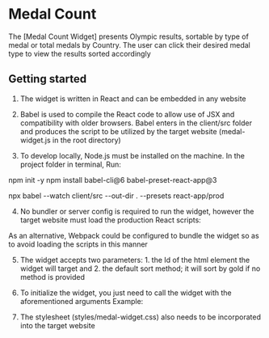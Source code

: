 # Medal Count

The [Medal Count Widget] presents Olympic results, sortable by type of medal or total medals by Country. The user can click their desired medal type to view the results sorted accordingly

## Getting started

1. The widget is written in React and can be embedded in any website

2. Babel is used to compile the React code to allow use of JSX and compatibility with older browsers. Babel enters in the client/src folder and produces the script to be utilized by the target website (medal-widget.js in the root directory)

3. To develop locally, Node.js must be installed on the machine. In the project folder in terminal, Run:

npm init -y
npm install babel-cli@6 babel-preset-react-app@3

npx babel --watch client/src --out-dir . --presets react-app/prod

4. No bundler or server config is required to run the widget, however the target website must load the production React scripts:

<script src="https://unpkg.com/react@16/umd/react.production.min.js" crossorigin></script>
<script src="https://unpkg.com/react-dom@16/umd/react-dom.production.min.js" crossorigin></script>

As an alternative, Webpack could be configured to bundle the widget so as to avoid loading the scripts in this manner

5. The widget accepts two parameters: 1. the Id of the html element the widget will target and 2. the default sort method; it will sort by gold if no method is provided

6. To initialize the widget, you just need to call the widget with the aforementioned arguments Example:

<script type="text/javascript">

    widget("medal-widget", "gold");

</script>

7. The stylesheet (styles/medal-widget.css) also needs to be incorporated into the target website
